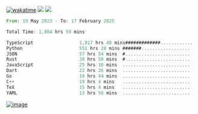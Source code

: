 [![wakatime](https://wakatime.com/badge/user/00eead22-fb14-4dd0-ab8a-3625cafbd50d.svg)](https://wakatime.com/@00eead22-fb14-4dd0-ab8a-3625cafbd50d)
![](https://komarev.com/ghpvc/?username=flatypus)
![](https://pixel.flatypus.me/flatypus?type=tracker)
<!--START_SECTION:waka-->

```rust
From: 19 May 2023 - To: 17 February 2025

Total Time: 1,884 hrs 59 mins

TypeScript                 1,017 hrs 48 mins#############............   53.73 %
Python                     551 hrs 28 mins #######..................   29.11 %
JSON                       57 hrs 54 mins  #........................   03.06 %
Rust                       38 hrs 50 mins  #........................   02.05 %
JavaScript                 25 hrs 10 mins  .........................   01.33 %
Dart                       22 hrs 26 mins  .........................   01.18 %
Go                         19 hrs 44 mins  .........................   01.04 %
C++                        19 hrs 4 mins   .........................   01.01 %
TeX                        15 hrs 4 mins   .........................   00.80 %
YAML                       13 hrs 58 mins  .........................   00.74 %
```

<!--END_SECTION:waka-->
[<img alt="image" src="https://github.com/flatypus/flatypus/assets/68029599/0a302dc1-501c-43a0-ae8d-37ec4817f3bd">](https://flatypus.me)

